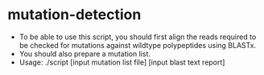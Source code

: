 # mutation-detection
- To be able to use this script, you should first align the reads required to be checked for mutations against wildtype polypeptides using BLASTx.
- You should also prepare a mutation list.
- Usage: ./script [input mutation list file] [input blast text report]
